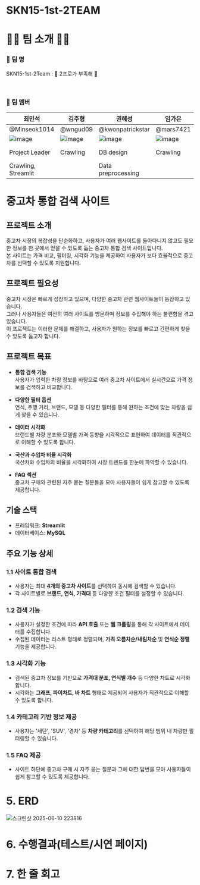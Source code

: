 # SKN15-1st-2TEAM

# 👋🏻 팀 소개 👋🏻
### 📌 팀 명
SKN15-1st-2Team : 🌟 2프로가 부족해 🌟

<br/>

### 📌 팀 멤버 
| 최민석 | 김주형 | 권혜성 | 임가은 | 오원장 
|--|--|--|--|--|
| @Minseok1014 | @wngud09 | @kwonpatrickstar | @mars7421 | @AQUAQUA5 |
| ![image](https://github.com/user-attachments/assets/a8da1221-f0d8-4aeb-9d28-bddd828a7029) | ![image](https://github.com/user-attachments/assets/c582e79c-946a-4a72-b852-34c66f9b10c4) | ![image](https://github.com/user-attachments/assets/c582e79c-946a-4a72-b852-34c66f9b10c4) | ![image](https://github.com/user-attachments/assets/2ea2d09a-1061-4f40-a47c-fa99bacf7b87) | ![image](https://github.com/user-attachments/assets/ca5cfc78-7aa7-427e-8114-3b4795f00441) |
| Project Leader     | Crawling | DB design         | Crawling | Crawling, Streamlit |
| Crawling, Streamlit|          | Data preprocessing|          |                     | 



# 중고차 통합 검색 사이트


## 프로젝트 소개
중고차 시장의 복잡성을 단순화하고, 사용자가 여러 웹사이트를 돌아다니지 않고도 필요한 정보를 한 곳에서 얻을 수 있도록 돕는 중고차 통합 검색 사이트입니다.  
본 사이트는 가격 비교, 필터링, 시각화 기능을 제공하여 사용자가 보다 효율적으로 중고차를 선택할 수 있도록 지원합니다.

## 프로젝트 필요성
중고차 시장은 빠르게 성장하고 있으며, 다양한 중고차 관련 웹사이트들이 등장하고 있습니다.  
그러나 사용자들은 여전히 여러 사이트를 방문하며 정보를 수집해야 하는 불편함을 겪고 있습니다.  
이 프로젝트는 이러한 문제를 해결하고, 사용자가 원하는 정보를 빠르고 간편하게 찾을 수 있도록 돕고자 합니다.

## 프로젝트 목표
- **통합 검색 기능**  
  사용자가 입력한 차량 정보를 바탕으로 여러 중고차 사이트에서 실시간으로 가격 정보를 검색하고 비교합니다.

- **다양한 필터 옵션**  
  연식, 주행 거리, 브랜드, 모델 등 다양한 필터를 통해 원하는 조건에 맞는 차량을 쉽게 찾을 수 있습니다.

- **데이터 시각화**  
  브랜드별 차량 분포와 모델별 가격 동향을 시각적으로 표현하여 데이터를 직관적으로 이해할 수 있도록 합니다.

- **국산과 수입차 비율 시각화**  
  국산차와 수입차의 비율을 시각화하여 시장 트렌드를 한눈에 파악할 수 있습니다.

- **FAQ 섹션**  
  중고차 구매와 관련된 자주 묻는 질문들을 모아 사용자들이 쉽게 참고할 수 있도록 제공합니다.

## 기술 스택
- 프레임워크: **Streamlit**
- 데이터베이스: **MySQL**

## 주요 기능 상세

### 1.1 사이트 통합 검색
- 사용자는 최대 **4개의 중고차 사이트**를 선택하여 동시에 검색할 수 있습니다.
- 각 사이트별로 **브랜드, 연식, 가격대** 등 다양한 조건 필터를 설정할 수 있습니다.

### 1.2 검색 기능
- 사용자가 설정한 조건에 따라 **API 호출** 또는 **웹 크롤링**을 통해 각 사이트에서 데이터를 수집합니다.
- 수집된 데이터는 리스트 형태로 정렬되며, **가격 오름차순/내림차순** 및 **연식순 정렬** 기능을 제공합니다.

### 1.3 시각화 기능
- 검색된 중고차 정보를 기반으로 **가격대 분포, 연식별 개수** 등 다양한 차트로 시각화합니다.
- 시각화는 **그래프, 파이차트, 바 차트** 형태로 제공되어 사용자가 직관적으로 이해할 수 있도록 합니다.

### 1.4 카테고리 기반 정보 제공
- 사용자는 '세단', 'SUV', '경차' 등 **차량 카테고리**를 선택하여 해당 범위 내 차량만 필터링할 수 있습니다.

### 1.5 FAQ 제공
- 사이트 하단에 중고차 구매 시 자주 묻는 질문과 그에 대한 답변을 모아 사용자들이 쉽게 참고할 수 있도록 제공합니다.


# 5. ERD
![스크린샷 2025-06-10 223816](https://github.com/user-attachments/assets/f522b79d-bd13-4468-8054-a0c5c536266b)

 
# 6. 수행결과(테스트/시연 페이지)

 

# 7. 한 줄 회고
